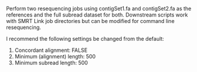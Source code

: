 Perform two resequencing jobs using contigSet1.fa and contigSet2.fa as the references and the full subread dataset for both. Downstream scripts work with SMRT Link job directories but can be modified for command line resequencing.

I recommend the following settings be changed from the default:

1. Concordant alignment: FALSE
2. Minimum (alignment) length: 500
3. Minimum subread length: 500

